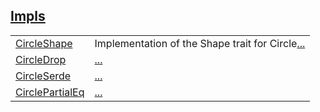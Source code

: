 
## [Impls](./hello_world-impls.md)

| | |
|:---|:---|
| [CircleShape](./hello_world-CircleShape.md) | Implementation of the Shape trait for Circle[...](./hello_world-CircleShape.md) |
| [CircleDrop](./hello_world-CircleDrop.md) | [...](./hello_world-CircleDrop.md) |
| [CircleSerde](./hello_world-CircleSerde.md) | [...](./hello_world-CircleSerde.md) |
| [CirclePartialEq](./hello_world-CirclePartialEq.md) | [...](./hello_world-CirclePartialEq.md) |
